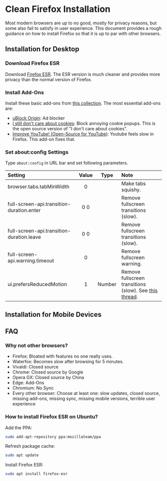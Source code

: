 # Clean Firefox Installation

Most modern browsers are up to no good, mostly for privacy reasons, but some also fail to satisfy in user experience. This document provides a rough guidance on how to install Firefox so that it is up to par with other browsers.

## Installation for Desktop

### Download Firefox ESR

Download [Firefox ESR](https://www.mozilla.org/en-US/firefox/enterprise/). The ESR version is much cleaner and provides more privacy than the normal version of Firefox.

### Install Add-Ons

Install these basic add-ons from [this collection](https://addons.mozilla.org/en-US/firefox/collections/12599599/MyAddons/). The most essential add-ons are:

- [uBlock Origin](https://addons.mozilla.org/en-US/firefox/addon/ublock-origin/?utm_source=addons.mozilla.org&utm_medium=referral&utm_content=collection): Ad blocker
- [I still don't care about cookies](https://addons.mozilla.org/en-US/firefox/addon/istilldontcareaboutcookies/?utm_source=addons.mozilla.org&utm_medium=referral&utm_content=collection): Block annoying cookie popups. This is the open source version of "I don't care about cookies".
- [Improve YouTube! (Open-Source for YouTube)](https://addons.mozilla.org/en-US/firefox/addon/youtube-addon/?utm_source=addons.mozilla.org&utm_medium=referral&utm_content=collection): Youtube feels slow in Firefox. This add-on fixes that.

### Set about:config Settings

Type `about:config` in URL bar and set following parameters.

| Setting | Value | Type |Note |
|:- |:-:|:-:|:- |
|browser.tabs.tabMinWidth| 0 | | Make tabs squishy. |
|full-screen-api.transition-duration.enter | 0 0 | | Remove fullscreen transitions (slow). |
|full-screen-api.transition-duration.leave | 0 0 | | Remove fullscreen transitions (slow). |
|full-screen-api.warning.timeout | 0 | | Remove fullscreen warning. |
| ui.prefersReducedMotion | 1 | Number | Remove fullscreen transitions (slow). See [this thread](https://www.reddit.com/r/firefox/comments/j9agb3/disable_the_fullscreen_animation_in_firefox_80/).

## Installation for Mobile Devices

## FAQ

### Why not other browsers?

- Firefox: Bloated with features no one really uses.
- Waterfox: Becomes slow after browsing for 5 minutes.
- Vivaldi: Closed source
- Chrome: Closed source by Google
- Opera GX: Closed source by China
- Edge: Add-Ons
- Chromium: No Sync
- Every other browser: Choose at least one: slow updates, closed source, missing add-ons, missing sync, missing mobile versions, terrible user experience

### How to install Firefox ESR on Ubuntu?

Add the PPA:

```bash
sudo add-apt-repository ppa:mozillateam/ppa
```
Refresh package cache:

```bash
sudo apt update
```
Install Firefox ESR:

```bash
sudo apt install firefox-esr
```
